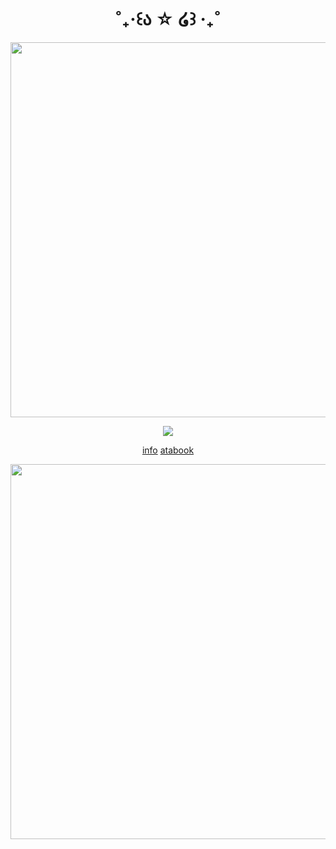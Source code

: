 <h1 align="center">
˚₊‧꒰ა ☆ ໒꒱ ‧₊˚ 
</h1>
<p align="center">
  <img width="600" src="https://files.catbox.moe/xnpp6u.png">
</p>
<p align="center">
  <img src="https://files.catbox.moe/dzlij7.png">
</p>
<p align="center">    
<a href="https://guns.lol/goyou">info</a>
<a href="https://kuroaka.atabook.org/">atabook</a>
</p>
<p align="center">
  <img width="600" src="https://files.catbox.moe/v2r8mj.png">
</p>
